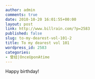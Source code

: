 ```yaml
---
author: admin
comments: true
date: 2010-10-20 16:01:55+00:00
layout: post
link: http://www.billrain.com/?p=2583
published: false
slug: to-my-dearest-vol-101-2
title: To my dearest vol 101
wordpress_id: 2583
categories:
- 曾经|OnceUponAtime
---
```


Happy birthday!
